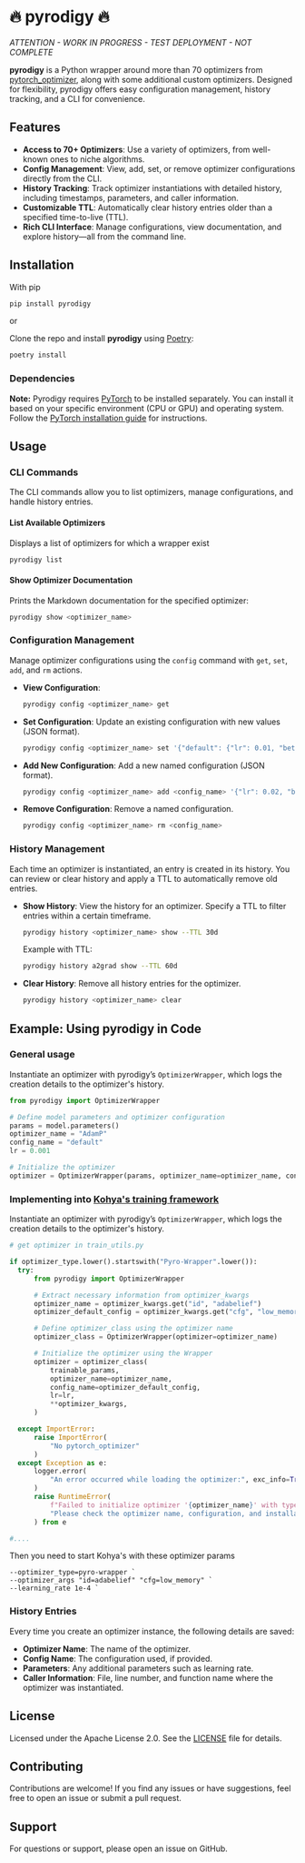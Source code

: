 
# 🔥 pyrodigy 🔥

*ATTENTION - WORK IN PROGRESS - TEST DEPLOYMENT - NOT COMPLETE*

**pyrodigy** is a Python wrapper around more than 70 optimizers from [pytorch_optimizer](https://github.com/kozistr/pytorch_optimizer), along with some additional custom optimizers. Designed for flexibility, pyrodigy offers easy configuration management, history tracking, and a CLI for convenience.

## Features
- **Access to 70+ Optimizers**: Use a variety of optimizers, from well-known ones to niche algorithms.
- **Config Management**: View, add, set, or remove optimizer configurations directly from the CLI.
- **History Tracking**: Track optimizer instantiations with detailed history, including timestamps, parameters, and caller information.
- **Customizable TTL**: Automatically clear history entries older than a specified time-to-live (TTL).
- **Rich CLI Interface**: Manage configurations, view documentation, and explore history—all from the command line.

## Installation

With pip
```bash
pip install pyrodigy
```

or

Clone the repo and install **pyrodigy** using [Poetry](https://python-poetry.org/):
```bash
poetry install
```

### Dependencies

**Note:** Pyrodigy requires [PyTorch](https://pytorch.org/get-started/locally/) to be installed separately. You can install it based on your specific environment (CPU or GPU) and operating system. Follow the [PyTorch installation guide](https://pytorch.org/get-started/locally/) for instructions.


## Usage
### CLI Commands
The CLI commands allow you to list optimizers, manage configurations, and handle history entries. 

#### List Available Optimizers
Displays a list of optimizers for which a wrapper exist
```bash
pyrodigy list
```

#### Show Optimizer Documentation
Prints the Markdown documentation for the specified optimizer:
```bash
pyrodigy show <optimizer_name>
```

### Configuration Management
Manage optimizer configurations using the `config` command with `get`, `set`, `add`, and `rm` actions.

- **View Configuration**:
  ```bash
  pyrodigy config <optimizer_name> get
  ```
- **Set Configuration**: Update an existing configuration with new values (JSON format).
  ```bash
  pyrodigy config <optimizer_name> set '{"default": {"lr": 0.01, "beta": 0.9}}'
  ```
- **Add New Configuration**: Add a new named configuration (JSON format).
  ```bash
  pyrodigy config <optimizer_name> add <config_name> '{"lr": 0.02, "beta": 0.95}'
  ```
- **Remove Configuration**: Remove a named configuration.
  ```bash
  pyrodigy config <optimizer_name> rm <config_name>
  ```

### History Management
Each time an optimizer is instantiated, an entry is created in its history. You can review or clear history and apply a TTL to automatically remove old entries.

- **Show History**: View the history for an optimizer. Specify a TTL to filter entries within a certain timeframe.
  ```bash
  pyrodigy history <optimizer_name> show --TTL 30d
  ```
  Example with TTL:
  ```bash
  pyrodigy history a2grad show --TTL 60d
  ```
- **Clear History**: Remove all history entries for the optimizer.
  ```bash
  pyrodigy history <optimizer_name> clear
  ```

## Example: Using pyrodigy in Code

### General usage

Instantiate an optimizer with pyrodigy’s `OptimizerWrapper`, which logs the creation details to the optimizer's history.

```python
from pyrodigy import OptimizerWrapper

# Define model parameters and optimizer configuration
params = model.parameters()
optimizer_name = "AdamP"
config_name = "default"
lr = 0.001

# Initialize the optimizer
optimizer = OptimizerWrapper(params, optimizer_name=optimizer_name, config_name=config_name, lr=lr)
```


### Implementing into [Kohya's training framework]([http://bla](https://github.com/kohya-ss/sd-scripts))

Instantiate an optimizer with pyrodigy’s `OptimizerWrapper`, which logs the creation details to the optimizer's history.

```python
# get optimizer in train_utils.py

if optimizer_type.lower().startswith("Pyro-Wrapper".lower()):
  try:
      from pyrodigy import OptimizerWrapper

      # Extract necessary information from optimizer_kwargs
      optimizer_name = optimizer_kwargs.get("id", "adabelief")
      optimizer_default_config = optimizer_kwargs.get("cfg", "low_memory")

      # Define optimizer_class using the optimizer name
      optimizer_class = OptimizerWrapper(optimizer=optimizer_name)

      # Initialize the optimizer using the Wrapper
      optimizer = optimizer_class(
          trainable_params,
          optimizer_name=optimizer_name,
          config_name=optimizer_default_config,
          lr=lr,
          **optimizer_kwargs,
      )

  except ImportError:
      raise ImportError(
          "No pytorch_optimizer"
      )
  except Exception as e:
      logger.error(
          "An error occurred while loading the optimizer:", exc_info=True
      )
      raise RuntimeError(
          f"Failed to initialize optimizer '{optimizer_name}' with type '{optimizer_type}'. "
          "Please check the optimizer name, configuration, and installation."
      ) from e

#....
```

Then you need to start Kohya's with these optimizer params

```
--optimizer_type=pyro-wrapper `
--optimizer_args "id=adabelief" "cfg=low_memory" `
--learning_rate 1e-4 `
```

### History Entries
Every time you create an optimizer instance, the following details are saved:
- **Optimizer Name**: The name of the optimizer.
- **Config Name**: The configuration used, if provided.
- **Parameters**: Any additional parameters such as learning rate.
- **Caller Information**: File, line number, and function name where the optimizer was instantiated.

## License
Licensed under the Apache License 2.0. See the [LICENSE](LICENSE) file for details.

## Contributing
Contributions are welcome! If you find any issues or have suggestions, feel free to open an issue or submit a pull request.

## Support
For questions or support, please open an issue on GitHub.
